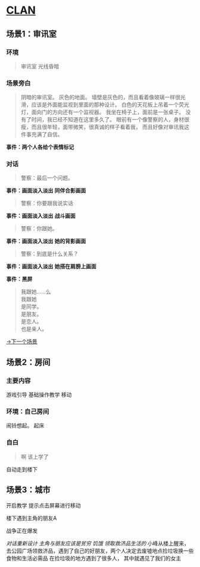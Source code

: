 # [CLAN](https://github.com/WebSkating/clan)
## 场景1：审讯室
### 环境
> 审讯室
> 光线昏暗

### 场景旁白
> 阴暗的审讯室。
灰色的地面。
墙壁是灰色的，而且看着像玻璃一样很光滑，应该是外面能监视到里面的那种设计。
白色的天花板上吊着一个荧光灯，面向门的方向还有一个监视器。
我坐在椅子上，面前是一张桌子。
没有了时间，我已经不知道在这里多久了。
眼前有一个像警察的人，身材很瘦，而且很年轻，面带微笑，很真诚的样子看着我，
而且好像对审讯我这件事充满了自信。

**事件：两个人各给个表情标记**

### 对话
> 警察：最后一个问题。

**事件：画面淡入淡出**
**同伴合影画面**
> 警察：你要跟我说实话

**事件：画面淡入淡出**
**战斗画面**
> 警察：你跟她。

**事件：画面淡入淡出**
**她的背影画面**
> 警察：到底是什么关系？

**事件：画面淡入淡出**
**她搭在肩膀上画面**

**事件：黑屏**
> 我跟她……么<br>
我跟她<br>
> 是同学。<br>
是朋友。<br>
是恋人。<br>
也是亲人。<br>

[->下一个场景]()
## 场景2：房间

### 主要内容
游戏引导
基础操作教学
移动

### 环境：自己房间

闹铃想起。
起床

### 自白
> 啊 该上学了

自动走到楼下

## 场景3：城市
开启教学 提示点击屏幕进行移动

楼下遇到主角的朋友A

战争正在爆发

*对话重新设计 主角与朋友应该是贫穷 饥饿 领取救济品生活的*
小峰从楼上醒来，去公园广场领救济品，遇到了自己的好朋友，两个人决定去废墟地点捡垃圾换一些食物和生活必需品
在捡垃圾的地方遇到了很多人， 其中就遇见了我们的女主
